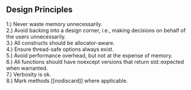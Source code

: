 
Design Principles
-----------------
1.) Never waste memory unnecessarily.<br>
2.) Avoid backing into a design corner, i.e., making decisions on behalf of the users unnecessarily.<br>
3.) All constructs should be allocator-aware.  <br>
4.) Ensure thread-safe options always exist.<br>
5.) Avoid performance overhead, but not at the expense of memory.<br>
6.) All functions should have noexcept versions that return std::expected when warranted.<br>
7.) Verbosity is ok.<br>
8.) Mark methods [[nodiscard]] where applicable.<br>

